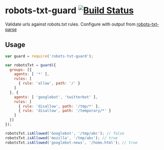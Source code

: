 # robots-txt-guard [![Build Status](https://travis-ci.org/Woorank/robots-txt-guard.svg)](https://travis-ci.org/Woorank/robots-txt-guard)

Validate urls against robots.txt rules. Configure with output from [robots-txt-parse](https://github.com/Woorank/robots-txt-parse/)

## Usage

```js
var guard = require('robots-txt-guard');

var robotsTxt = guard({
  groups: [{
    agents: [ '*' ],
    rules: [
      { rule: 'allow', path: '/' }
    ]
  }, {
    agents: [ 'googlebot', 'twitterbot' ],
    rules: [
      { rule: 'disallow', path: '/tmp/*' },
      { rule: 'disallow', path: '/temporary/*' }
    ]
  }]
});

robotsTxt.isAllowed('Googlebot', '/tmp/abc'); // false
robotsTxt.isAllowed('mozilla', '/tmp/abc'); // true
robotsTxt.isAllowed('googlebot-news', '/home.html'); // true
```
